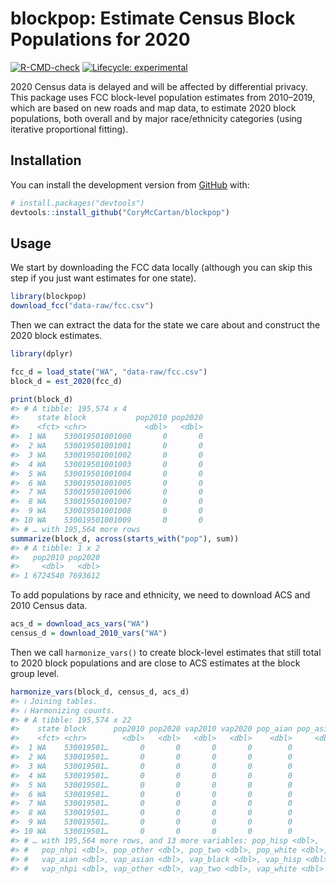 
<!-- README.md is generated from README.Rmd. Please edit that file -->

# **blockpop**: Estimate Census Block Populations for 2020

<!-- badges: start -->

[![R-CMD-check](https://github.com/CoryMcCartan/blockpop/workflows/R-CMD-check/badge.svg)](https://github.com/CoryMcCartan/blockpop/actions)
[![Lifecycle:
experimental](https://img.shields.io/badge/lifecycle-experimental-orange.svg)](https://lifecycle.r-lib.org/articles/stages.html#experimental)
<!-- badges: end -->

2020 Census data is delayed and will be affected by differential
privacy. This package uses FCC block-level population estimates from
2010–2019, which are based on new roads and map data, to estimate 2020
block populations, both overall and by major race/ethnicity categories
(using iterative proportional fitting).

## Installation

You can install the development version from
[GitHub](https://github.com/) with:

``` r
# install.packages("devtools")
devtools::install_github("CoryMcCartan/blockpop")
```

## Usage

We start by downloading the FCC data locally (although you can skip this
step if you just want estimates for one state).

``` r
library(blockpop)
download_fcc("data-raw/fcc.csv")
```

Then we can extract the data for the state we care about and construct
the 2020 block estimates.

``` r
library(dplyr)

fcc_d = load_state("WA", "data-raw/fcc.csv")
block_d = est_2020(fcc_d)

print(block_d)
#> # A tibble: 195,574 x 4
#>    state block           pop2010 pop2020
#>    <fct> <chr>             <dbl>   <dbl>
#>  1 WA    530019501001000       0       0
#>  2 WA    530019501001001       0       0
#>  3 WA    530019501001002       0       0
#>  4 WA    530019501001003       0       0
#>  5 WA    530019501001004       0       0
#>  6 WA    530019501001005       0       0
#>  7 WA    530019501001006       0       0
#>  8 WA    530019501001007       0       0
#>  9 WA    530019501001008       0       0
#> 10 WA    530019501001009       0       0
#> # … with 195,564 more rows
summarize(block_d, across(starts_with("pop"), sum))
#> # A tibble: 1 x 2
#>   pop2010 pop2020
#>     <dbl>   <dbl>
#> 1 6724540 7693612
```

To add populations by race and ethnicity, we need to download ACS and
2010 Census data.

``` r
acs_d = download_acs_vars("WA")
census_d = download_2010_vars("WA")
```

Then we call `harmonize_vars()` to create block-level estimates that
still total to 2020 block populations and are close to ACS estimates at
the block group level.

``` r
harmonize_vars(block_d, census_d, acs_d)
#> ℹ Joining tables.
#> ℹ Harmonizing counts.
#> # A tibble: 195,574 x 22
#>    state block      pop2010 pop2020 vap2010 vap2020 pop_aian pop_asian pop_black
#>    <fct> <chr>        <dbl>   <dbl>   <dbl>   <dbl>    <dbl>     <dbl>     <dbl>
#>  1 WA    530019501…       0       0       0       0        0         0         0
#>  2 WA    530019501…       0       0       0       0        0         0         0
#>  3 WA    530019501…       0       0       0       0        0         0         0
#>  4 WA    530019501…       0       0       0       0        0         0         0
#>  5 WA    530019501…       0       0       0       0        0         0         0
#>  6 WA    530019501…       0       0       0       0        0         0         0
#>  7 WA    530019501…       0       0       0       0        0         0         0
#>  8 WA    530019501…       0       0       0       0        0         0         0
#>  9 WA    530019501…       0       0       0       0        0         0         0
#> 10 WA    530019501…       0       0       0       0        0         0         0
#> # … with 195,564 more rows, and 13 more variables: pop_hisp <dbl>,
#> #   pop_nhpi <dbl>, pop_other <dbl>, pop_two <dbl>, pop_white <dbl>,
#> #   vap_aian <dbl>, vap_asian <dbl>, vap_black <dbl>, vap_hisp <dbl>,
#> #   vap_nhpi <dbl>, vap_other <dbl>, vap_two <dbl>, vap_white <dbl>
```
